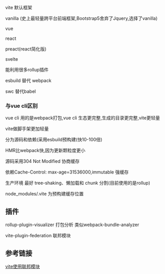 vite 默认框架

vanilla (史上最轻量跨平台前端框架,Bootstrap5舍弃了Jquery,选择了vanilla)

vue

react

preact(react简化版)

svelte





能利用很多rollup插件



esbuild 替代 webpack

swc 替代babel



### 与vue cli区别

vue cli 用的是webpack打包,vue cli 生态更完整,生成的目录更完整,vite更轻量



vite做脚手架更加轻量



分为源码和依赖(采用esbuild预构建(快10-100倍)

HMR比webpack快,因为更新颗粒度更小

源码采用304 Not Modified 协商缓存

依赖Cache-Control: max-age=31536000,immutable 强缓存

生产环境 最好 tree-shaking、懒加载和 chunk 分割(目前使用的是rollup)



node_modules/.vite  为预构建缓存位置 





## 插件



rollup-plugin-visualizer  打包分析  类似webpack-bundle-analyzer

vite-plugin-federation   联邦模块





## 参考链接

[vite使用联邦模块](https://juejin.cn/post/7129312069379162120)



